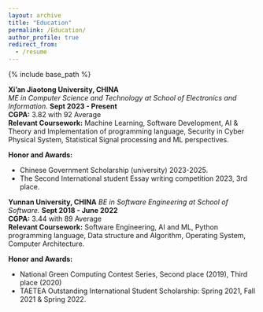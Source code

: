 ```yaml
---
layout: archive
title: "Education"
permalink: /Education/
author_profile: true
redirect_from:
  - /resume
---
```


{% include base_path %}


**Xi’an Jiaotong University, CHINA**  
*ME in Computer Science and Technology at School of Electronics and Information.*  **Sept 2023 - Present**  
**CGPA:** 3.82 with 92 Average  
**Relevant Coursework:** Machine Learning, Software Development, AI & Theory and Implementation of programming language, Security in Cyber Physical System, Statistical Signal processing and ML perspectives.  

**Honor and Awards:**  
- Chinese Government Scholarship (university) 2023-2025.
- The Second International student Essay writing competition 2023, 3rd place.


**Yunnan University, CHINA**  *BE in Software Engineering at School of Software.*  **Sept 2018 - June 2022**  
**CGPA:** 3.44 with 89 Average  
**Relevant Coursework:** Software Engineering, AI and ML, Python programming language, Data structure and Algorithm, Operating System, Computer Architecture.  

**Honor and Awards:**  
- National Green Computing Contest Series, Second place (2019), Third place (2020)
- TAETEA Outstanding International Student Scholarship: Spring 2021, Fall 2021 & Spring 2022.


  
